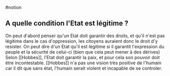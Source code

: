 #notion
## A quelle condition l'Etat est légitime ? 
On peut d'abord penser qu'un Etat doit garantir des droits, et qu'il n'est pas légitime dans le cas d'oppression, les citoyens auraient donc le droit d'y resister.
On peut dire d'un Etat qu'il est légitime si il garantit l'expression du peuple et la sécurité de celui-ci (bien que cela peut mener à des dérives)
Selon [[Hobbes]], l'Etat doit garantir la paix, et pour cela son pouvoir doit être incontestable. [[Hobbes]] n'a pas une vision très positive de l'humain car il dit que sans état, l'humain serait violent et incapable de se controler. 